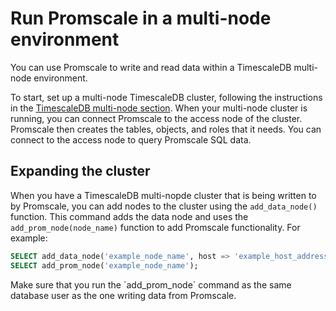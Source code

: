 # Run Promscale in a multi-node environment
You can use Promscale to write and read data within a TimescaleDB multi-node
environment.

To start, set up a multi-node TimescaleDB cluster, following the instructions in
the [TimescaleDB multi-node section][db-multinode]. When your multi-node cluster
is running, you can connect Promscale to the access node of the cluster.
Promscale then creates the tables, objects, and roles that it needs. You can
connect to the access node to  query Promscale SQL data.

## Expanding the cluster
When you have a TimescaleDB multi-nopde cluster that is being written to by
Promscale, you can add nodes to the cluster using the `add_data_node()`
function. This command adds the data node and uses the
`add_prom_node(node_name)` function to add Promscale functionality. For example:
```sql
SELECT add_data_node('example_node_name', host => 'example_host_address')
SELECT add_prom_node('example_node_name');
```

<highlight type="note">
Make sure that you run the `add_prom_node` command as the same database user as
the one writing data from Promscale.
</highlight>

[db-multinode]: https://docs.timescale.com/latest/getting-started/setup-multi-node-basic
